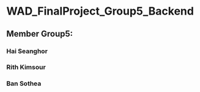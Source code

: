 # WAD_FinalProject_Group5_Backend

## Member Group5:
### Hai Seanghor
### Rith Kimsour
### Ban Sothea
